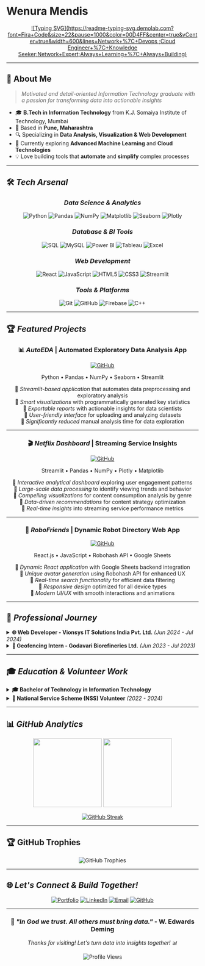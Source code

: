 # Wenura Mendis

<div align="center">
  
[![Typing SVG](https://readme-typing-svg.demolab.com?font=Fira+Code&size=22&pause=1000&color=00D4FF&center=true&vCenter=true&width=600&lines=Network+%7C+Devops ;Cloud Engineer+%7C+Knowledge Seeker;Network+Expert;Always+Learning+%7C+Always+Building)](https://git.io/typing-svg)

</div>

---

## 🚀 About Me

> *Motivated and detail-oriented Information Technology graduate with a passion for transforming data into actionable insights*

- 🎓 **B.Tech in Information Technology** from K.J. Somaiya Institute of Technology, Mumbai
- 📍 Based in **Pune, Maharashtra**
- 🔍 Specializing in **Data Analysis, Visualization & Web Development**
- 🌱 Currently exploring **Advanced Machine Learning** and **Cloud Technologies**
- 💡 Love building tools that **automate** and **simplify** complex processes

---


## 🛠 *Tech Arsenal*

<div align="center">

### *Data Science & Analytics*
![Python](https://img.shields.io/badge/Python-3776AB?style=for-the-badge&logo=python&logoColor=white)
![Pandas](https://img.shields.io/badge/Pandas-150458?style=for-the-badge&logo=pandas&logoColor=white)
![NumPy](https://img.shields.io/badge/NumPy-013243?style=for-the-badge&logo=numpy&logoColor=white)
![Matplotlib](https://img.shields.io/badge/Matplotlib-11557c?style=for-the-badge&logo=plotly&logoColor=white)
![Seaborn](https://img.shields.io/badge/Seaborn-3776AB?style=for-the-badge&logo=python&logoColor=white)
![Plotly](https://img.shields.io/badge/Plotly-3F4F75?style=for-the-badge&logo=plotly&logoColor=white)

### *Database & BI Tools*
![SQL](https://img.shields.io/badge/SQL-336791?style=for-the-badge&logo=postgresql&logoColor=white)
![MySQL](https://img.shields.io/badge/MySQL-4479A1?style=for-the-badge&logo=mysql&logoColor=white)
![Power BI](https://img.shields.io/badge/Power_BI-F2C811?style=for-the-badge&logo=powerbi&logoColor=black)
![Tableau](https://img.shields.io/badge/Tableau-E97627?style=for-the-badge&logo=tableau&logoColor=white)
![Excel](https://img.shields.io/badge/Microsoft_Excel-217346?style=for-the-badge&logo=microsoft-excel&logoColor=white)

### *Web Development*
![React](https://img.shields.io/badge/React-20232A?style=for-the-badge&logo=react&logoColor=61DAFB)
![JavaScript](https://img.shields.io/badge/JavaScript-323330?style=for-the-badge&logo=javascript&logoColor=F7DF1E)
![HTML5](https://img.shields.io/badge/HTML5-E34F26?style=for-the-badge&logo=html5&logoColor=white)
![CSS3](https://img.shields.io/badge/CSS3-1572B6?style=for-the-badge&logo=css3&logoColor=white)
![Streamlit](https://img.shields.io/badge/Streamlit-FF4B4B?style=for-the-badge&logo=streamlit&logoColor=white)

### *Tools & Platforms*
![Git](https://img.shields.io/badge/Git-F05032?style=for-the-badge&logo=git&logoColor=white)
![GitHub](https://img.shields.io/badge/GitHub-100000?style=for-the-badge&logo=github&logoColor=white)
![Firebase](https://img.shields.io/badge/Firebase-FFCA28?style=for-the-badge&logo=firebase&logoColor=black)
![C++](https://img.shields.io/badge/C++-00599C?style=for-the-badge&logo=cplusplus&logoColor=white)

</div>

---

## 🏆 *Featured Projects*

<div align="center">
  
### 📊 *AutoEDA* | Automated Exploratory Data Analysis App
[![GitHub](https://img.shields.io/badge/GitHub-100000?style=for-the-badge&logo=github&logoColor=white)](https://github.com/sanajjadhav15/AutoEDA)

Python • Pandas • NumPy • Seaborn • Streamlit

🔹 *Streamlit-based application* that automates data preprocessing and exploratory analysis  
🔹 *Smart visualizations* with programmatically generated key statistics  
🔹 *Exportable reports* with actionable insights for data scientists  
🔹 *User-friendly interface* for uploading and analyzing datasets  
🔹 *Significantly reduced* manual analysis time for data exploration

---

### 🎬 *Netflix Dashboard* | Streaming Service Insights
[![GitHub](https://img.shields.io/badge/GitHub-100000?style=for-the-badge&logo=github&logoColor=white)](https://github.com/sanajjadhav15/Streaming-Service-Insights)

Streamlit • Pandas • NumPy • Plotly • Matplotlib

🔹 *Interactive analytical dashboard* exploring user engagement patterns  
🔹 *Large-scale data processing* to identify viewing trends and behavior  
🔹 *Compelling visualizations* for content consumption analysis by genre  
🔹 *Data-driven recommendations* for content strategy optimization  
🔹 *Real-time insights* into streaming service performance metrics

---

### 🤖 *RoboFriends* | Dynamic Robot Directory Web App
[![GitHub](https://img.shields.io/badge/GitHub-100000?style=for-the-badge&logo=github&logoColor=white)](https://github.com/sanajjadhav15/Robofriends)

React.js • JavaScript • Robohash API • Google Sheets

🔹 *Dynamic React application* with Google Sheets backend integration  
🔹 *Unique avatar generation* using Robohash API for enhanced UX  
🔹 *Real-time search functionality* for efficient data filtering  
🔹 *Responsive design* optimized for all device types  
🔹 *Modern UI/UX* with smooth interactions and animations

</div>

---

## 💼 *Professional Journey*

<details>
<summary><b>🌐 Web Developer - Vionsys IT Solutions India Pvt. Ltd.</b> <i>(Jun 2024 - Jul 2024)</i></summary>

- 🚀 *Developed client-specific web solutions* focusing on responsive UI design and performance optimization using ReactJS and Next.js
- 🤝 *Collaborated with cross-functional teams* to implement requested features and troubleshoot issues
- 📊 *Contributed to performance analysis* of web applications by monitoring key metrics and user feedback
- ⏰ *Ensured on-time delivery* of project milestones through effective project management

</details>

<details>
<summary><b>🌾 Geofencing Intern - Godavari Biorefineries Ltd.</b> <i>(Jun 2023 - Jul 2023)</i></summary>

- 🗺️ *Mapped agricultural land* and collected crop data using Google Earth and Excel for accurate tracking
- 👨‍🌾 *Conducted field visits* and communicated with local farmers in Hindi and Marathi
- 📈 *Analyzed geographical data* to identify optimal land usage patterns and improve crop yield prediction models
- 🎯 *Enhanced data collection processes* for better agricultural insights

</details>

---

## 🎓 *Education & Volunteer Work*

<details>
<summary><b>🎓 Bachelor of Technology in Information Technology</b></summary>

**K.J. Somaiya Institute of Technology, Mumbai** *(2021 - 2025)*
- Strong foundation in programming, data structures, and software development
- Specialized coursework in data analysis and web development

</details>

<details>
<summary><b>🤝 National Service Scheme (NSS) Volunteer</b> <i>(2022 - 2024)</i></summary>

- 🌟 *Participated in social initiatives* and community service projects
- 💪 *Strengthened teamwork, leadership, and organizational skills*
- 🏆 *Contributed to various community development programs*

</details>

---

## 📊 *GitHub Analytics*

<div align="center">
  
<img height="180em" src="https://github-readme-stats.vercel.app/api?username=sanajjadhav15&show_icons=true&theme=tokyonight&include_all_commits=true&count_private=true"/>
<img height="180em" src="https://github-readme-stats.vercel.app/api/top-langs/?username=sanajjadhav15&layout=compact&langs_count=8&theme=tokyonight"/>

</div>

<div align="center">
  
[![GitHub Streak](https://streak-stats.demolab.com?user=sanajjadhav15&theme=tokyonight&border_radius=10)](https://git.io/streak-stats)

</div>

---

## 🏆 GitHub Trophies

<div align="center">
  <img src="https://github-profile-trophy.vercel.app/?username=sanajjadhav15&theme=discord&no-frame=true&no-bg=false&margin-w=4" alt="GitHub Trophies" />
</div>

---

## 🌐 *Let's Connect & Build Together!*

<div align="center">
  
[![Portfolio](https://img.shields.io/badge/Portfolio-FF5722?style=for-the-badge&logo=google-chrome&logoColor=white)](https://sanajjadhav.dev)
[![LinkedIn](https://img.shields.io/badge/LinkedIn-0077B5?style=for-the-badge&logo=linkedin&logoColor=white)](https://www.linkedin.com/in/sanaj-jadhav/)
[![Email](https://img.shields.io/badge/Email-D14836?style=for-the-badge&logo=gmail&logoColor=white)](mailto:sanajjadhav77@gmail.com)
[![GitHub](https://img.shields.io/badge/GitHub-100000?style=for-the-badge&logo=github&logoColor=white)](https://github.com/sanajjadhav15)

</div>

---

<div align="center">
  
### 💭 *"In God we trust. All others must bring data."* - W. Edwards Deming

*Thanks for visiting! Let's turn data into insights together! 📊*

![Profile Views](https://komarev.com/ghpvc/?username=sanajjadhav15&color=blueviolet&style=flat-square&label=Profile+Views)

</div>
